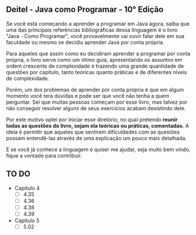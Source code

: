 
## Deitel - Java como Programar - 10° Edição

Se você está começando a aprender a programar em Java agora, saiba que uma das principais referências bibliográficas
dessa linguagem é o livro "Java - Como Programar", você provavelmente vai ouvir falar dele em sua faculdade ou mesmo
se decidiu aprender Java por conta própria.

Para aqueles que assim como eu decidiram aprender a programar por conta própria, o livro serve como um ótimo guia,
apresentando os assuntos em ordem crescente de complexidade e trazendo uma grande quantidade de questões por capítulo,
tanto teóricas quanto práticas e de diferentes níveis de complexidade.

Porém, um dos problemas de aprender por conta própria é que em algum momento você terá dúvidas e pode ser que você não
tenha a quem perguntar. Sei que muitas pessoas começam por esse livro, mas talvez por não conseguir resolver alguns de
seus exercícios acabam desistindo dele.

Por este motivo optei por iniciar esse diretório, no qual pretendo **reunir todas as questões do livro, sejam ela teóricas
ou práticas, comentadas.** A ideia é permitir que aqueles que sentirem dificuldades com as questões possam entendê-las
através de uma explicação um pouco mais detalhada.

E se você já conhece a linguagem e quiser me ajudar, seja muito bem vindo, fique a vontade para contribuir.

## TO DO

- Capítulo 4
    - [ ] 4.35
    - [ ] 4.36
    - [ ] 4.38
    - [ ] 4.39
- Capítulo 5
    - [ ] 5.02